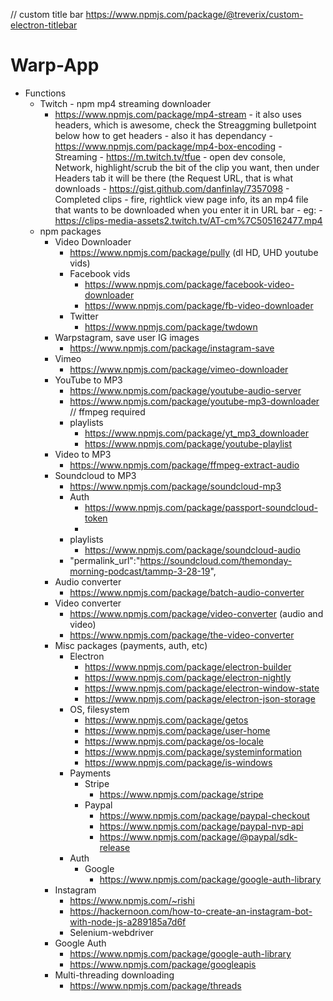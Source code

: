 // custom title bar https://www.npmjs.com/package/@treverix/custom-electron-titlebar

# Warp-App

-   Functions
    -   Twitch - npm mp4 streaming downloader
        -   https://www.npmjs.com/package/mp4-stream - it also uses headers, which is awesome, check the Streaggming bulletpoint below how to get headers - also it has dependancy -https://www.npmjs.com/package/mp4-box-encoding - Streaming - https://m.twitch.tv/tfue - open dev console, Network, highlight/scrub the bit of the clip you want, then under Headers tab it will be there (the Request URL, that is what downloads - https://gist.github.com/danfinlay/7357098 - Completed clips - fire, rightlick view page info, its an mp4 file that wants to be downloaded when you enter it in URL bar - eg: - https://clips-media-assets2.twitch.tv/AT-cm%7C505162477.mp4
    -   npm packages
        -   Video Downloader
            -   https://www.npmjs.com/package/pully (dl HD, UHD youtube vids)
            -   Facebook vids
                -   https://www.npmjs.com/package/facebook-video-downloader
                -   https://www.npmjs.com/package/fb-video-downloader
            -   Twitter
                -   https://www.npmjs.com/package/twdown
        -   Warpstagram, save user IG images
            -   https://www.npmjs.com/package/instagram-save
        -   Vimeo
            -   https://www.npmjs.com/package/vimeo-downloader
        -   YouTube to MP3
            -   https://www.npmjs.com/package/youtube-audio-server
            -   https://www.npmjs.com/package/youtube-mp3-downloader // ffmpeg required
            -   playlists
                -   https://www.npmjs.com/package/yt_mp3_downloader
                -   https://www.npmjs.com/package/youtube-playlist
        -   Video to MP3
            -   https://www.npmjs.com/package/ffmpeg-extract-audio
        -   Soundcloud to MP3
            -   https://www.npmjs.com/package/soundcloud-mp3
            -   Auth
                -   https://www.npmjs.com/package/passport-soundcloud-token
                -
            -   playlists
                -   https://www.npmjs.com/package/soundcloud-audio
            -   "permalink_url":"https://soundcloud.com/themonday-morning-podcast/tammp-3-28-19",
        -   Audio converter
            -   https://www.npmjs.com/package/batch-audio-converter
        -   Video converter
            -   https://www.npmjs.com/package/video-converter (audio and video)
            -   https://www.npmjs.com/package/the-video-converter
        -   Misc packages (payments, auth, etc)
            -   Electron
                -   https://www.npmjs.com/package/electron-builder
                -   https://www.npmjs.com/package/electron-nightly
                -   https://www.npmjs.com/package/electron-window-state
                -   https://www.npmjs.com/package/electron-json-storage
            -   OS, filesystem
                -   https://www.npmjs.com/package/getos
                -   https://www.npmjs.com/package/user-home
                -   https://www.npmjs.com/package/os-locale
                -   https://www.npmjs.com/package/systeminformation
                -   https://www.npmjs.com/package/is-windows
            -   Payments
                -   Stripe
                    -   https://www.npmjs.com/package/stripe
                -   Paypal
                    -   https://www.npmjs.com/package/paypal-checkout
                    -   https://www.npmjs.com/package/paypal-nvp-api
                    -   https://www.npmjs.com/package/@paypal/sdk-release
            -   Auth
                -   Google
                    -   https://www.npmjs.com/package/google-auth-library
        -   Instagram
            -   https://www.npmjs.com/~rishi
            -   https://hackernoon.com/how-to-create-an-instagram-bot-with-node-js-a289185a7d6f
            -   Selenium-webdriver
        -   Google Auth
            -   https://www.npmjs.com/package/google-auth-library
            -   https://www.npmjs.com/package/googleapis
        -   Multi-threading downloading
            -   https://www.npmjs.com/package/threads
